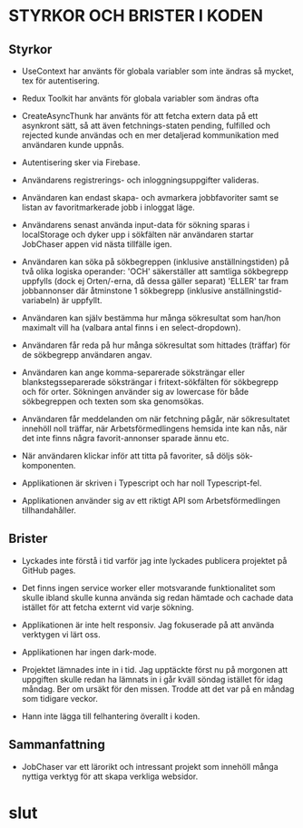 # STYRKOR OCH BRISTER I KODEN

## Styrkor

+ UseContext har använts för globala variabler som inte ändras så mycket, tex för autentisering.

+ Redux Toolkit har använts för globala variabler som ändras ofta

+ CreateAsyncThunk har använts för att fetcha extern data på ett asynkront sätt, så att även fetchnings-staten pending, fulfilled och rejected kunde användas och en mer detaljerad kommunikation med användaren kunde uppnås.

+ Autentisering sker via Firebase. 

+ Användarens registrerings- och inloggningsuppgifter valideras.

+ Användaren kan endast skapa- och avmarkera jobbfavoriter samt se listan av favoritmarkerade jobb i inloggat läge.

+ Användarens senast använda input-data för sökning sparas i localStorage och dyker upp i sökfälten när användaren startar JobChaser appen vid nästa tillfälle igen.

+ Användaren kan söka på sökbegreppen (inklusive anställningstiden) på två olika logiska operander:  'OCH' säkerställer att samtliga sökbegrepp uppfylls (dock ej Orten/-erna, då dessa gäller separat) 
'ELLER' tar fram jobbannonser där åtminstone 1 sökbegrepp (inklusive anställningstid-variabeln) är uppfyllt.

+ Användaren kan själv bestämma hur många sökresultat som han/hon maximalt vill ha (valbara antal finns i en select-dropdown).

+ Användaren får reda på hur många sökresultat som hittades (träffar) för de sökbegrepp användaren angav.

+ Användaren kan ange komma-separerade söksträngar eller blankstegsseparerade söksträngar i fritext-sökfälten för sökbegrepp och för orter. Sökningen använder sig av lowercase för både sökbegreppen och texten som ska genomsökas.

+ Användaren får meddelanden om när fetchning pågår, när sökresultatet innehöll noll träffar, när Arbetsförmedlingens hemsida inte kan nås, när det inte finns några favorit-annonser sparade ännu etc.

+ När användaren klickar inför att titta på favoriter, så döljs sök-komponenten.

+ Applikationen är skriven i Typescript och har noll Typescript-fel.

+ Applikationen använder sig av ett riktigt API som Arbetsförmedlingen tillhandahåller.


## Brister

- Lyckades inte förstå i tid varför jag inte lyckades publicera projektet på GitHub pages. 

- Det finns ingen service worker eller motsvarande funktionalitet som skulle ibland skulle kunna använda sig redan hämtade och cachade data istället för att fetcha externt vid varje sökning.

- Applikationen är inte helt responsiv. Jag fokuserade på att använda verktygen vi lärt oss. 

- Applikationen har ingen dark-mode.

- Projektet lämnades inte in i tid. Jag upptäckte först nu på morgonen att uppgiften skulle redan ha lämnats in i går kväll söndag istället för idag måndag. Ber om ursäkt för den missen. Trodde att det var på en måndag som tidigare veckor. 

- Hann inte lägga till felhantering överallt i koden.


## Sammanfattning

- JobChaser var ett lärorikt och intressant projekt som innehöll många nyttiga verktyg för att skapa verkliga websidor. 



# slut



